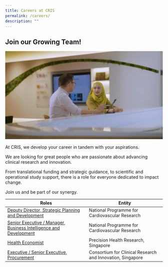 ```yaml
---
title: Careers at CRIS
permalink: /careers/
description: ""
---
```

## **Join our Growing Team!**
![](/images/Corporate%20photos/04%20-%20ACTRIS%202.png)

At CRIS, we develop your career in tandem with your aspirations.

We are looking for great people who are passionate about advancing clinical research and innovation.

From translational funding and strategic guidance, to scientific and operational study support, there is a role for everyone dedicated to impact change.

Join us and be part of our synergy.


| Roles | Entity
| -------- | -------- |
| [Deputy Director, Strategic Planning and Development](https://www.cris.sg/wp-content/uploads/2023/01/DD-CRIS.pdf)   | National Programme for Cardiovascular Research |
[Senior Executive / Manager, Business Intelligence and Development](https://www.cris.sg/wp-content/uploads/2023/01/Senior-Exec-CRIS.pdf) | National Programme for Cardiovascular Research |
[Health Economist](https://www.cris.sg/wp-content/uploads/2023/01/CRIS-Health-Economist.pdf) | Precision Health Research, Singapore |
[Executive / Senior Executive, Procurement](https://www.cris.sg/wp-content/uploads/2022/12/CRIS-Executive_Snr-Executive-Procurement.pdf) | Consortium for Clinical Research and Innovation, Singapore